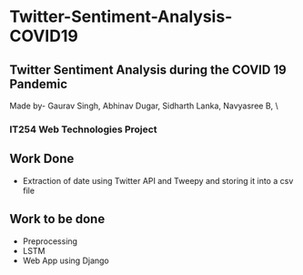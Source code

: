 # Twitter-Sentiment-Analysis-COVID19
## Twitter Sentiment Analysis during the COVID 19 Pandemic
Made by- 
Gaurav Singh,
Abhinav Dugar,
Sidharth Lanka,
Navyasree B, \
### IT254 Web Technologies Project
## Work Done
- Extraction of date using Twitter API and Tweepy and storing it into a csv file
## Work to be done
- Preprocessing
- LSTM 
- Web App using Django

